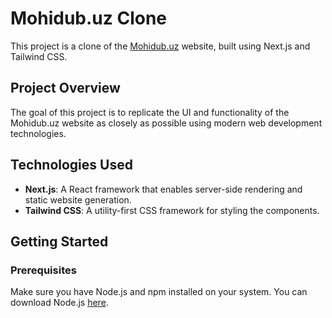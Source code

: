 # Mohidub.uz Clone

This project is a clone of the [Mohidub.uz](https://www.mohidub.uz/) website, built using Next.js and Tailwind CSS.

## Project Overview

The goal of this project is to replicate the UI and functionality of the Mohidub.uz website as closely as possible using modern web development technologies.

## Technologies Used

- **Next.js**: A React framework that enables server-side rendering and static website generation.
- **Tailwind CSS**: A utility-first CSS framework for styling the components.

## Getting Started

### Prerequisites

Make sure you have Node.js and npm installed on your system. You can download Node.js [here](https://nodejs.org/).

